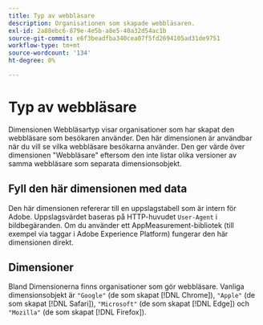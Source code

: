 ```yaml
---
title: Typ av webbläsare
description: Organisationen som skapade webbläsaren.
exl-id: 2a88ebc6-879e-4e5b-a8e5-40a32d54ac1b
source-git-commit: e6f3beadfba340cea07f5fd2694105ad31de9751
workflow-type: tm+mt
source-wordcount: '134'
ht-degree: 0%

---
```


# Typ av webbläsare

Dimensionen Webbläsartyp visar organisationer som har skapat den webbläsare som besökaren använder. Den här dimensionen är användbar när du vill se vilka webbläsare besökarna använder. Den ger värde över dimensionen &quot;Webbläsare&quot; eftersom den inte listar olika versioner av samma webbläsare som separata dimensionsobjekt.

## Fyll den här dimensionen med data

Den här dimensionen refererar till en uppslagstabell som är intern för Adobe. Uppslagsvärdet baseras på HTTP-huvudet `User-Agent` i bildbegäranden. Om du använder ett AppMeasurement-bibliotek (till exempel via taggar i Adobe Experience Platform) fungerar den här dimensionen direkt.

## Dimensioner

Bland Dimensionerna finns organisationer som gör webbläsare. Vanliga dimensionsobjekt är `"Google"` (de som skapat [!DNL Chrome]), `"Apple"` (de som skapat [!DNL Safari]), `"Microsoft"` (de som skapat [!DNL Edge]) och `"Mozilla"` (de som skapat [!DNL Firefox]).
